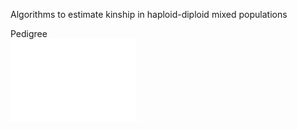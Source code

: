 Algorithms to estimate kinship in haploid-diploid mixed populations  

Pedigree  
<img src="./fig/pedigree.png" alt="drawing" width="200"/>
![image info](./fig/pedigree.png)